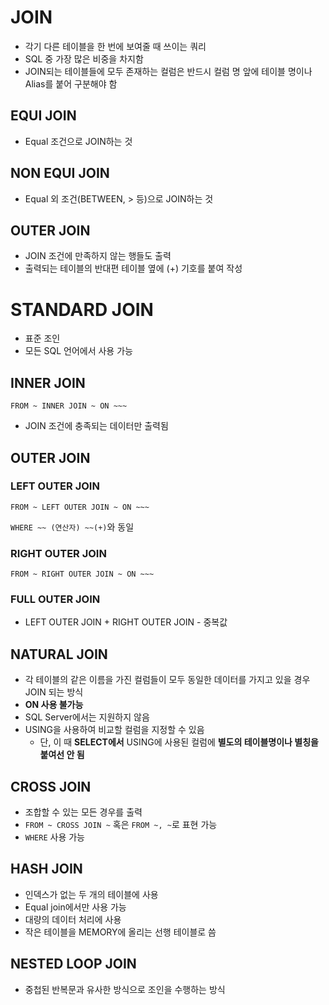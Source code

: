 # JOIN

- 각기 다른 테이블을 한 번에 보여줄 때 쓰이는 쿼리
- SQL 중 가장 많은 비중을 차지함
- JOIN되는 테이블들에 모두 존재하는 컬럼은 반드시 컬럼 명 앞에 테이블 명이나 Alias를 붙어 구분해야 함

## EQUI JOIN

- Equal 조건으로 JOIN하는 것

## NON EQUI JOIN

- Equal 외 조건(BETWEEN, > 등)으로 JOIN하는 것

## OUTER JOIN

- JOIN 조건에 만족하지 않는 행들도 출력
- 출력되는 테이블의 반대편 테이블 옆에 (+) 기호를 붙여 작성



# STANDARD JOIN

- 표준 조인
- 모든 SQL 언어에서 사용 가능

## INNER JOIN

`FROM ~ INNER JOIN ~ ON ~~~`

- JOIN 조건에 충족되는 데이터만 출력됨

## OUTER JOIN

### LEFT OUTER JOIN

`FROM ~ LEFT OUTER JOIN ~ ON ~~~`

`WHERE ~~ (연산자) ~~(+)`와 동일

### RIGHT OUTER JOIN

`FROM ~ RIGHT OUTER JOIN ~ ON ~~~`

### FULL OUTER JOIN

- LEFT OUTER JOIN + RIGHT OUTER JOIN - 중복값



## NATURAL JOIN

- 각 테이블의 같은 이름을 가진 컬럼들이 모두 동일한 데이터를 가지고 있을 경우 JOIN 되는 방식
- **ON 사용 불가능**
- SQL Server에서는 지원하지 않음
- USING을 사용하여 비교할 컬럼을 지정할 수 있음
  - 단, 이 때 **SELECT에서** USING에 사용된 컬럼에 **별도의 테이블명이나 별칭을 붙여선 안 됨**



## CROSS JOIN

- 조합할 수 있는 모든 경우를 출력
- `FROM ~ CROSS JOIN ~` 혹은 `FROM ~, ~`로 표현 가능
- `WHERE` 사용 가능



## HASH JOIN

- 인덱스가 없는 두 개의 테이블에 사용
- Equal join에서만 사용 가능
- 대량의 데이터 처리에 사용
- 작은 테이블을 MEMORY에 올리는 선행 테이블로 씀



## NESTED LOOP JOIN

- 중첩된 반복문과 유사한 방식으로 조인을 수행하는 방식